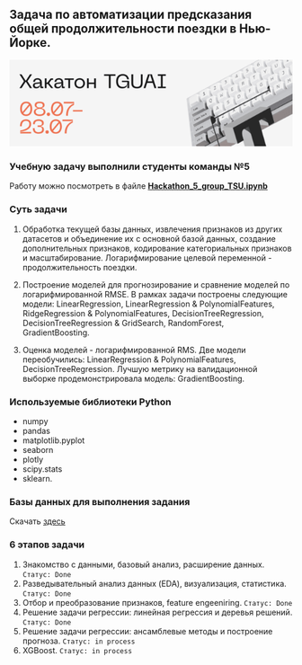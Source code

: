 ## Задача по автоматизации предсказания общей продолжительности поездки в Нью-Йорке. 

![](/img/tgu-hackathon.png)

### Учебную задачу выполнили студенты команды №5

Работу можно посмотреть в файле **[Hackathon_5_group_TSU.ipynb](/Hackathon_5_group_TSU.ipynb)**

### Суть задачи

1. Обработка текущей базы данных, извлечения признаков из других датасетов и объединение их с основной базой данных, создание дополнительных признаков, кодирование категориальных признаков и масштабирование. Логарифмирование целевой переменной - продолжительность поездки.

2. Построение моделей для прогнозирование и сравнение моделей по логарифмированной RMSE. В рамках задачи построены следующие модели: LinearRegression, LinearRegression & PolynomialFeatures, RidgeRegression & PolynomialFeatures, DecisionTreeRegression, DecisionTreeRegression & GridSearch,                           RandomForest, GradientBoosting. 

3. Оценка моделей - логарифмированной RMS. Две модели переобучились:  LinearRegression & PolynomialFeatures, DecisionTreeRegression. Лучшую метрику на валидационной выборке продемонстрировала модель:  GradientBoosting.


### Используемые библиотеки Python

- numpy 
- pandas 
- matplotlib.pyplot 
- seaborn
- plotly 
- scipy.stats
- sklearn.


### Базы данных для выполнения задания

Скачать [здесь](https://cloud.mail.ru/public/3FSu/VqCMq7K3G)


### 6 этапов задачи

1. Знакомство с данными, базовый анализ, расширение данных. `Статус: Done`
2. Разведывательный анализ данных (EDA), визуализация, статистика. `Статус: Done`
3. Отбор и преобразование признаков, feature engeeniring. `Статус: Done`
4. Решение задачи регрессии: линейная регрессия и деревья решений.  `Статус: Done`
5. Решение задачи регрессии: ансамблевые методы и построение прогноза. `Cтатус: in process`
6. XGBoost. `Cтатус: in process`